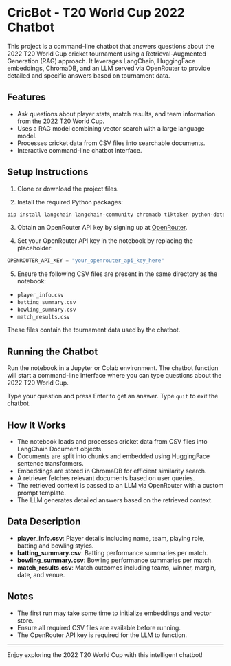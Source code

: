 # CricBot - T20 World Cup 2022 Chatbot

This project is a command-line chatbot that answers questions about the 2022 T20 World Cup cricket tournament using a Retrieval-Augmented Generation (RAG) approach. It leverages LangChain, HuggingFace embeddings, ChromaDB, and an LLM served via OpenRouter to provide detailed and specific answers based on tournament data.

## Features

- Ask questions about player stats, match results, and team information from the 2022 T20 World Cup.
- Uses a RAG model combining vector search with a large language model.
- Processes cricket data from CSV files into searchable documents.
- Interactive command-line chatbot interface.

## Setup Instructions

1. Clone or download the project files.

2. Install the required Python packages:

```bash
pip install langchain langchain-community chromadb tiktoken python-dotenv openai pandas
```

3. Obtain an OpenRouter API key by signing up at [OpenRouter](https://openrouter.ai/).

4. Set your OpenRouter API key in the notebook by replacing the placeholder:

```python
OPENROUTER_API_KEY = "your_openrouter_api_key_here"
```

5. Ensure the following CSV files are present in the same directory as the notebook:

- `player_info.csv`
- `batting_summary.csv`
- `bowling_summary.csv`
- `match_results.csv`

These files contain the tournament data used by the chatbot.

## Running the Chatbot

Run the notebook in a Jupyter or Colab environment. The chatbot function will start a command-line interface where you can type questions about the 2022 T20 World Cup.

Type your question and press Enter to get an answer. Type `quit` to exit the chatbot.

## How It Works

- The notebook loads and processes cricket data from CSV files into LangChain Document objects.
- Documents are split into chunks and embedded using HuggingFace sentence transformers.
- Embeddings are stored in ChromaDB for efficient similarity search.
- A retriever fetches relevant documents based on user queries.
- The retrieved context is passed to an LLM via OpenRouter with a custom prompt template.
- The LLM generates detailed answers based on the retrieved context.

## Data Description

- **player_info.csv**: Player details including name, team, playing role, batting and bowling styles.
- **batting_summary.csv**: Batting performance summaries per match.
- **bowling_summary.csv**: Bowling performance summaries per match.
- **match_results.csv**: Match outcomes including teams, winner, margin, date, and venue.

## Notes

- The first run may take some time to initialize embeddings and vector store.
- Ensure all required CSV files are available before running.
- The OpenRouter API key is required for the LLM to function.

---

Enjoy exploring the 2022 T20 World Cup with this intelligent chatbot!
